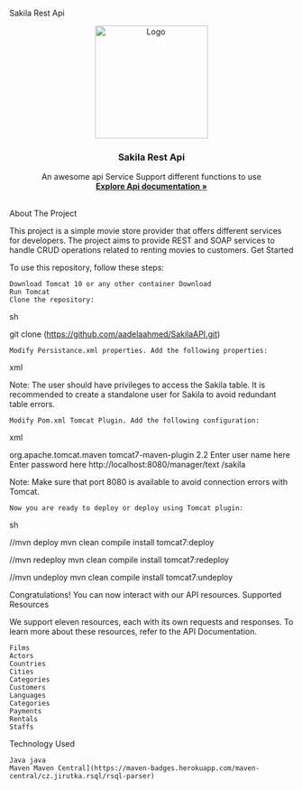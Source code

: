 Sakila Rest Api
<div align="center">
  <a href="https://github.com/othneildrew/Best-README-Template">
    <img src="images/logo.png" alt="Logo" width="200" height="auto">
  </a>
  <h3 align="center">Sakila Rest Api</h3>
  <p align="center">
    An awesome api Service Support different functions to use
    <br />
    <a href="https://documenter.getpostman.com/view/14572081/2s93Y2T2vK"><strong>Explore Api documentation »</strong></a>
    <br />
    <br />
  </p>
</div>
About The Project

This project is a simple movie store provider that offers different services for developers. The project aims to provide REST and SOAP services to handle CRUD operations related to renting movies to customers.
Get Started

To use this repository, follow these steps:

    Download Tomcat 10 or any other container Download
    Run Tomcat
    Clone the repository:

sh

git clone (https://github.com/aadelaahmed/SakilaAPI.git)

    Modify Persistance.xml properties. Add the following properties:

xml

<property name="hibernate.connection.username" value="user"/>
<property name="hibernate.connection.password" value="password"/>

Note: The user should have privileges to access the Sakila table. It is recommended to create a standalone user for Sakila to avoid redundant table errors.

    Modify Pom.xml Tomcat Plugin. Add the following configuration:

xml

<plugin>
    <groupId>org.apache.tomcat.maven</groupId>
    <artifactId>tomcat7-maven-plugin</artifactId>
    <version>2.2</version>
    <configuration>
        <username>Enter user name here</username>
        <password>Enter password here</password>
        <url>http://localhost:8080/manager/text</url>
        <path>/sakila</path>
    </configuration>
</plugin>

Note: Make sure that port 8080 is available to avoid connection errors with Tomcat.

    Now you are ready to deploy or deploy using Tomcat plugin:

sh

//mvn deploy
mvn clean compile install tomcat7:deploy

//mvn redeploy
mvn clean compile install tomcat7:redeploy

//mvn undeploy
mvn clean compile install tomcat7:undeploy

Congratulations! You can now interact with our API resources.
Supported Resources

We support eleven resources, each with its own requests and responses. To learn more about these resources, refer to the API Documentation.

    Films
    Actors
    Countries
    Cities
    Categories
    Customers
    Languages
    Categories
    Payments
    Rentals
    Staffs

Technology Used

    Java java
    Maven Maven Central](https://maven-badges.herokuapp.com/maven-central/cz.jirutka.rsql/rsql-parser)
